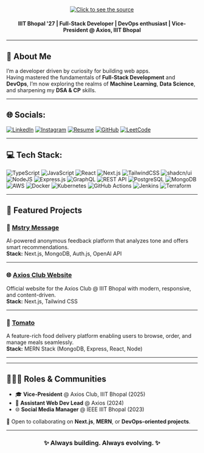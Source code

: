 

<div align="center">
 <a class="link" href="https://github.com/codeflowjs/codeflowjs/blame/main/header.svg">
  <img class="image" src="header.svg" alt="Click to see the source">
 </a>
</div>




<!-- Profile README for Arpit Chauhan -->

<!-- <h1 align="center">👋 Hey, I'm Arpit Chauhan</h1> -->

<h4 align="center">IIIT Bhopal '27 | Full-Stack Developer | DevOps enthusiast | Vice-President @ Axios, IIIT Bhopal</h3>

<!-- <p align="center">
🚀 Exploring the intersection of <b>Web Development, DevOps, and Machine Learning</b>  
<br>
🎓 3rd Year CSE Undergrad @ IIIT Bhopal
</p> -->

---

## 💖 About Me  
I’m a developer driven by curiosity for building web apps.  
Having mastered the fundamentals of **Full-Stack Development** and **DevOps**, I’m now exploring the realms of **Machine Learning**, **Data Science**, and sharpening my **DSA & CP** skills.

---

## 🌐 Socials:
[![LinkedIn](https://img.shields.io/badge/LinkedIn-%230077B5.svg?logo=linkedin&logoColor=white)](https://www.linkedin.com/in/arpit-chauhan-a05113284/) 
[![Instagram](https://img.shields.io/badge/Instagram-%23E4405F.svg?logo=Instagram&logoColor=white)](https://www.instagram.com/arpit_chauhan0770/)
[![Resume](https://img.shields.io/badge/Resume-%230077B5.svg?logo=googledrive&logoColor=white)](https://drive.google.com/file/d/1GjKhHNBqMfLXtNHlBejvYLNrMmJaBuv5/view?usp=sharing)
[![GitHub](https://img.shields.io/badge/GitHub-%23121011.svg?style=for-the-badge&logo=github&logoColor=white)](https://github.com/AC12arpitChauhan)
[![LeetCode](https://img.shields.io/badge/LeetCode-%23FFA116.svg?logo=leetcode&logoColor=white)](https://leetcode.com/u/arpitchauhanac07/) 

---

## 💻 Tech Stack:
![TypeScript](https://img.shields.io/badge/typescript-%23007ACC.svg?style=for-the-badge&logo=typescript&logoColor=white)
![JavaScript](https://img.shields.io/badge/javascript-%23323330.svg?style=for-the-badge&logo=javascript&logoColor=%23F7DF1E)
![React](https://img.shields.io/badge/react-%2320232a.svg?style=for-the-badge&logo=react&logoColor=%2361DAFB)
![Next.js](https://img.shields.io/badge/next.js-%23000000.svg?style=for-the-badge&logo=next.js&logoColor=white)
![TailwindCSS](https://img.shields.io/badge/tailwindcss-%2338B2AC.svg?style=for-the-badge&logo=tailwindcss&logoColor=white)
![shadcn/ui](https://img.shields.io/badge/shadcn/ui-%23000000.svg?style=for-the-badge&logo=shadcn&logoColor=white)
![NodeJS](https://img.shields.io/badge/node.js-6DA55F?style=for-the-badge&logo=node.js&logoColor=white)
![Express.js](https://img.shields.io/badge/express.js-%23404d59.svg?style=for-the-badge&logo=express&logoColor=%2361DAFB)
![GraphQL](https://img.shields.io/badge/graphql-%23E10098.svg?style=for-the-badge&logo=graphql&logoColor=white)
![REST API](https://img.shields.io/badge/REST-02569B.svg?style=for-the-badge&logo=rest&logoColor=white)
![PostgreSQL](https://img.shields.io/badge/postgresql-%23336791.svg?style=for-the-badge&logo=postgresql&logoColor=white)
![MongoDB](https://img.shields.io/badge/mongodb-%234ea94b.svg?style=for-the-badge&logo=mongodb&logoColor=white)
![AWS](https://img.shields.io/badge/AWS-%23FF9900.svg?style=for-the-badge&logo=amazonaws&logoColor=white)
![Docker](https://img.shields.io/badge/docker-%230db7ed.svg?style=for-the-badge&logo=docker&logoColor=white)
![Kubernetes](https://img.shields.io/badge/kubernetes-%23326ce5.svg?style=for-the-badge&logo=kubernetes&logoColor=white)
![GitHub Actions](https://img.shields.io/badge/github%20actions-%232671E5.svg?style=for-the-badge&logo=githubactions&logoColor=white)
![Jenkins](https://img.shields.io/badge/jenkins-%23D24939.svg?style=for-the-badge&logo=jenkins&logoColor=white)
![Terraform](https://img.shields.io/badge/terraform-%235835CC.svg?style=for-the-badge&logo=terraform&logoColor=white)


---

## 💼 Featured Projects  

### 🧠 [Mstry Message](https://mstry-message-umber.vercel.app/)  
AI-powered anonymous feedback platform that analyzes tone and offers smart recommendations.  
**Stack:** Next.js, MongoDB, Auth.js, OpenAI API  

---

### 🌐 [Axios Club Website](https://axios-beryl.vercel.app/)  
Official website for the Axios Club @ IIIT Bhopal with modern, responsive, and content-driven.  
**Stack:** Next.js, Tailwind CSS  

---

### 🍅 [Tomato](https://food-del-frontend-yz04.onrender.com)  
A feature-rich food delivery platform enabling users to browse, order, and manage meals seamlessly.  
**Stack:** MERN Stack (MongoDB, Express, React, Node)  

---

<!-- <p align="center">
  <img height="170em" src="https://github-readme-stats.vercel.app/api?username=AC12arpitChauhan&show_icons=true&theme=radical" />
  <img height="170em" src="https://github-readme-stats.vercel.app/api/top-langs/?username=AC12arpitChauhan&layout=compact&theme=radical" />
</p> -->


---

## 🧑‍🤝‍🧑 Roles & Communities  

- 🎓 **Vice-President** @ Axios Club, IIIT Bhopal (2025)  
- 🧩 **Assistant Web Dev Lead** @ Axios (2024)  
- 🌐 **Social Media Manager** @ IEEE IIIT Bhopal (2023)  

💬 Open to collaborating on **Next.js**, **MERN**, or **DevOps-oriented projects**.

---


<h3 align="center">✨ Always building. Always evolving. ✨</h3>
